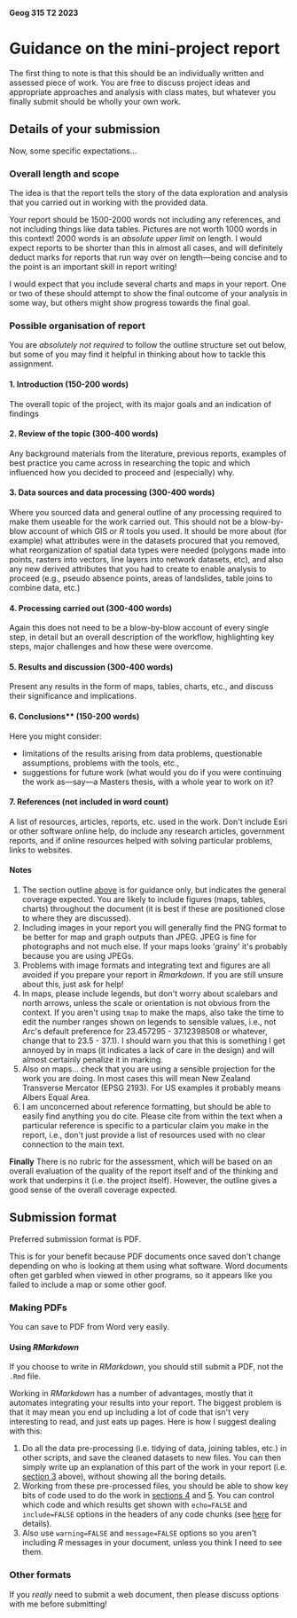 **Geog 315 T2 2023**

# Guidance on the mini-project report
The first thing to note is that this should be an individually written and assessed piece of work. You are free to discuss project ideas and appropriate approaches and analysis with class mates, but whatever you finally submit should be wholly your own work.

## Details of your submission
Now, some specific expectations...

### Overall length and scope
The idea is that the report tells the story of the data exploration and analysis that you carried out in working with the provided data.

Your report should be 1500-2000 words not including any references, and not including things like data tables. Pictures are not worth 1000 words in this context! 2000 words is an _absolute upper limit_ on length. I would expect reports to be shorter than this in almost all cases, and will definitely deduct marks for reports that run way over on length&mdash;being concise and to the point is an important skill in report writing!

I would expect that you include several charts and maps in your report. One or two of these should attempt to show the final outcome of your analysis in some way, but others might show progress towards the final goal.

### Possible organisation of report
You are _absolutely not required_ to follow the outline structure set out below, but some of you may find it helpful in thinking about how to tackle this assignment.

#### 1. Introduction (150-200 words)
The overall topic of  the project, with its major goals and an indication of findings

#### 2. Review of the topic (300-400 words) 
Any background materials from the literature, previous reports, examples of best practice you came across in researching the topic and which influenced how you decided to proceed and (especially) why.

#### 3. Data sources and data processing (300-400 words)
Where you sourced data and general outline of any processing required to make them useable for the work carried out. This should not be a blow-by-blow account of which GIS or _R_ tools you used. It should be more about (for example) what attributes were in the datasets procured that you removed, what reorganization of spatial data types were needed (polygons made into points, rasters into vectors, line layers into network datasets, etc), and also any new derived attributes that you had to create to enable analysis to proceed (e.g., pseudo absence points, areas of landslides, table joins to combine data, etc.)

#### 4. Processing carried out (300-400 words) 
Again this does not need to be a blow-by-blow account of every single step, in detail but an overall description of the workflow, highlighting key steps, major challenges and how these were overcome.

#### 5. Results and discussion (300-400 words) 
Present any results in the form of maps, tables, charts, etc., and discuss their significance and implications.

#### 6. Conclusions** (150-200 words) 
Here you might consider:   

- limitations of the results arising from data problems, questionable assumptions, problems with the tools, etc.,
- suggestions for future work (what would you do if you were continuing the work as&mdash;say&mdash;a Masters thesis, with a whole year to work on it?

#### 7. References (not included in word count) 
A list of resources, articles, reports, etc. used in the work. Don't include Esri or other software online help, do include any research articles, government reports, and if online resources helped with solving particular problems, links to websites.

#### Notes
  1. The section outline [above](#possible-organisation-of-report) is for guidance only, but indicates the general coverage expected. You are likely to include figures (maps, tables, charts) throughout the document (it is best if these are positioned close to where they are discussed).
  2. Including images in your report you will generally find the PNG format to be better for map and graph outputs than JPEG. JPEG is fine for photographs and not much else. If your maps looks 'grainy' it's probably because you are using JPEGs.
  3. Problems with image formats and integrating text and figures are all avoided if you prepare your report in _Rmarkdown_. If you are still unsure about this, just ask for help!
  4. In maps, please include legends, but don't worry about scalebars and north arrows, unless the scale or orientation is not obvious from the context. If you aren't using `tmap` to make the maps, also take the time to edit the number ranges shown on legends to sensible values, i.e., not Arc's default preference for 23.457295 - 37.12398508 or whatever, change that to 23.5 - 37.1). I should warn you that this is something I get annoyed by in maps (it indicates a lack of care in the design) and will almost certainly penalize it in marking.
  5. Also on maps... check that you are using a sensible projection for the work you are doing. In most cases this will mean New Zealand Transverse Mercator (EPSG 2193). For US examples it probably means Albers Equal Area.
  6. I am unconcerned about reference formatting, but should be able to easily find anything you do cite. Please cite from within the text when a particular reference is specific to a particular claim you make in the report, i.e., don't just provide a list of resources used with no clear connection to the main text.

**Finally**
There is no rubric for the assessment, which will be based on an overall evaluation of the quality of the report itself and of the thinking and work that underpins it (i.e. the project itself). However, the outline gives a good sense of the overall coverage expected.

## Submission format
Preferred submission format is PDF.

This is for your benefit because PDF documents once saved don't change depending on who is looking at them using what software. Word documents often get garbled when viewed in other programs, so it appears like you failed to include a map or some other goof.

### Making PDFs
You can save to PDF from Word very easily.

#### Using _RMarkdown_
If you choose to write in _RMarkdown_, you should still submit a PDF, not the `.Rmd` file. 

Working in _RMarkdown_ has a number of advantages, mostly that it automates integrating your results into your report. The biggest problem is that it may mean you end up including a lot of code that isn't very interesting to read, and just eats up pages. Here is how I suggest dealing with this:

  1. Do all the data pre-processing (i.e. tidying of data, joining tables, etc.) in other scripts, and save the cleaned datasets to new files. You can then simply write up an explanation of this part of the work in your report (i.e. [section 3](#3-data-sources-and-data-processing-300-400-words) above), without showing all the boring details.
  2. Working from these pre-processed files, you should be able to show key bits of code used to do the work in [sections 4](#4-processing-carried-out-300-400-words) and [5](#5-results-and-discussion-300-400-words). You can control which code and which results get shown with `echo=FALSE` and `include=FALSE` options in the headers of any code chunks (see [here](https://rmarkdown.rstudio.com/lesson-3.html) for details).
  3. Also use `warning=FALSE` and `message=FALSE` options so you aren't including _R_ messages in your document, unless you think I need to see them. 

### Other formats
If you _really_ need to submit a web document, then please discuss options with me before submitting!
